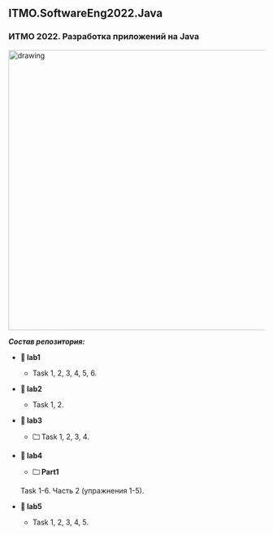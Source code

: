 ## ITMO.SoftwareEng2022.Java
### ИТМО 2022. Разработка приложений на Java
<img src="https://ie.wampi.ru/2022/10/19/Java.png" alt="drawing" width="550"/>


***Состав репозитория:***

+ <strong> &#128194; lab1 </strong>

  * Task 1, 2, 3, 4, 5, 6.
 
+ <strong> &#128194; lab2 </strong>

  * Task 1, 2.

+ <strong> &#128194; lab3 </strong>

  * <strong> &#128448; </strong> Task 1, 2, 3, 4.

+ <strong> &#128194; lab4 </strong>

  * <strong> &#128448; Part1 </strong>  
  
  Task  1-6. Часть 2 (упражнения 1-5).
  
+ <strong> &#128194; lab5 </strong>

  * Task 1, 2, 3, 4, 5.

